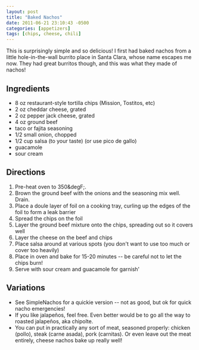 ```yaml
---
layout: post
title: "Baked Nachos"
date: 2011-06-21 23:10:43 -0500
categories: [appetizers]
tags: [chips, cheese, chili]
---
```

This is surprisingly simple and so delicious! I first had baked nachos from a little hole-in-the-wall burrito place in Santa Clara, whose name escapes me now. They had great burritos though, and this was what they made of nachos!


##  Ingredients

* 8 oz restaurant-style tortilla chips (Mission, Tostitos, etc)
* 2 oz cheddar cheese, grated
* 2 oz pepper jack cheese, grated
* 4 oz ground beef
* taco or fajita seasoning
* 1/2 small onion, chopped
* 1/2 cup salsa (to your taste) (or use pico de gallo)
* guacamole
* sour cream

##  Directions

1.  Pre-heat oven to 350&degF;.
1.  Brown the ground beef with the onions and the seasoning mix well. Drain.
1.  Place a doule layer of foil on a cooking tray, curling up the edges of the foil to form a leak barrier
1.  Spread the chips on the foil
1.  Layer the ground beef mixture onto the chips, spreading out so it covers well
1.  Layer the cheese on the beef and chips
1.  Place salsa around at various spots (you don't want to use too much or cover too heavily)
1.  Place in oven and bake for 15-20 minutes -- be careful not to let the chips burn!
1.  Serve with sour cream and guacamole for garnish'


##  Variations

* See SimpleNachos for a quickie version -- not as good, but ok for quick nacho emergencies!
* If you like jalapeños, feel free. Even better would be to go all the way to roasted jalapeños, aka chipolte.
* You can put in practically any sort of meat, seasoned properly: chicken (pollo), steak (carne asada), pork (carnitas). Or even leave out the meat entirely, cheese nachos bake up really well!
